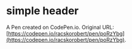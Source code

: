 # simple header

A Pen created on CodePen.io. Original URL: [https://codepen.io/racskorobert/pen/poRzYbg](https://codepen.io/racskorobert/pen/poRzYbg).


